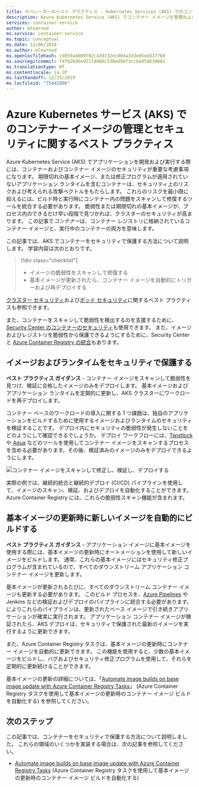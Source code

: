 ```yaml
---
title: オペレーターのベスト プラクティス - Kubernetes Services (AKS) でのコンテナー イメージの管理
description: Azure Kubernetes Service (AKS) でコンテナー イメージを管理およびセキュリティで保護する方法に関するクラスター オペレーターのベスト プラクティス
services: container-service
author: mlearned
ms.service: container-service
ms.topic: conceptual
ms.date: 12/06/2018
ms.author: mlearned
ms.openlocfilehash: cd859a4009782ca39732ec004a3d3e05edd377b0
ms.sourcegitcommit: f4f626d6e92174086c530ed9bf3ccbe058639081
ms.translationtype: HT
ms.contentlocale: ja-JP
ms.lasthandoff: 12/25/2019
ms.locfileid: "75442896"
---
```

# <a name="best-practices-for-container-image-management-and-security-in-azure-kubernetes-service-aks"></a>Azure Kubernetes サービス (AKS) でのコンテナー イメージの管理とセキュリティに関するベスト プラクティス

Azure Kubernetes Service (AKS) でアプリケーションを開発および実行する際には、コンテナーおよびコンテナー イメージのセキュリティが重要な考慮事項になります。 期限切れの基本イメージ、または修正プログラムが適用されていないアプリケーション ランタイムを含むコンテナーは、セキュリティ上のリスクおよび考えられる攻撃ベクトルをもたらします。 これらのリスクを最小限に抑えるには、ビルド時と実行時にコンテナー内の問題をスキャンして修復するツールを統合する必要があります。 脆弱性または期限切れの基本イメージが、プロセス内のできるだけ早い段階で見つかれば、クラスターのセキュリティが高まります。 この記事で*コンテナー*は、コンテナー レジストリに格納されているコンテナー イメージと、実行中のコンテナーの両方を意味します。

この記事では、AKS でコンテナーをセキュリティで保護する方法について説明します。 学習内容は次のとおりです。

> [!div class="checklist"]
> * イメージの脆弱性をスキャンして修復する
> * 基本イメージが更新されたら、コンテナー イメージを自動的にトリガーおよび再デプロイする

[クラスター セキュリティ][best-practices-cluster-security]および[ポッド セキュリティ][best-practices-pod-security]に関するベスト プラクティスも参照できます。

また、コンテナーをスキャンして脆弱性を検出するのを支援するために、[Security Center のコンテナーのセキュリティ][security-center-containers]も使用できます。  また、イメージおよびレジストリを脆弱性から保護できるようにするために、Security Center と [Azure Container Registry の統合][security-center-acr]もあります。

## <a name="secure-the-images-and-run-time"></a>イメージおよびランタイムをセキュリティで保護する

**ベスト プラクティス ガイダンス** - コンテナー イメージをスキャンして脆弱性を見つけ、検証に合格したイメージのみをデプロイします。 基本イメージおよびアプリケーション ランタイムを定期的に更新し、AKS クラスターにワークロードを再デプロイします。

コンテナー ベースのワークロードの導入に関する 1 つ課題は、独自のアプリケーションをビルドするために使用するイメージおよびランタイムのセキュリティを検証することです。 デプロイ内にセキュリティの脆弱性が発生しないことをどのようにして確認できるでしょうか。 デプロイ ワークフローには、[Twistlock][twistlock] や [Aqua][aqua] などのツールを使用してコンテナー イメージをスキャンするプロセスを含める必要があります。その後、検証済みのイメージのみをデプロイできるようにします。

![コンテナー イメージをスキャンして修正し、検証し、デプロイする](media/operator-best-practices-container-security/scan-container-images-simplified.png)

実際の例では、継続的統合と継続的デプロイ (CI/CD) パイプラインを使用して、イメージのスキャン、検証、およびデプロイを自動化することができます。 Azure Container Registry には、これらの脆弱性スキャン機能が含まれます。

## <a name="automatically-build-new-images-on-base-image-update"></a>基本イメージの更新時に新しいイメージを自動的にビルドする

**ベスト プラクティス ガイダンス** - アプリケーション イメージに基本イメージを使用する際には、基本イメージの更新時にオートメーションを使用して新しいイメージをビルドします。 通常、これらの基本イメージにはセキュリティ修正プログラムが含まれているので、すべてのダウンストリーム アプリケーション コンテナー イメージを更新します。

基本イメージが更新されるたびに、すべてのダウンストリーム コンテナー イメージも更新する必要があります。 このビルド プロセスを、[Azure Pipelines][azure-pipelines] や Jenkins などの検証およびデプロイのパイプラインに統合する必要があります。 によりこれらのパイプラインは、更新されたベース イメージで引き続きアプリケーションが確実に実行されます。 アプリケーション コンテナー イメージが検証されたら、AKS デプロイは、セキュリティで保護された最新のイメージを実行するように更新できます。

また、Azure Container Registry タスクは、基本イメージの更新時にコンテナー イメージを自動的に更新できます。 この機能を使用すると、少数の基本イメージをビルドし、バグおよびセキュリティ修正プログラムを使用して、それらを定期的に更新続けることができます。

基本イメージの更新の詳細については、「[Automate image builds on base image update with Azure Container Registry Tasks][acr-base-image-update]」 (Azure Container Registry タスクを使用して基本イメージの更新時のコンテナー イメージ ビルドを自動化する) を参照してください。

## <a name="next-steps"></a>次のステップ

この記事では、コンテナーをセキュリティで保護する方法について説明しました。 これらの領域のいくつかを実装する場合は、次の記事を参照してください。

* [Automate image builds on base image update with Azure Container Registry Tasks][acr-base-image-update] (Azure Container Registry タスクを使用して基本イメージの更新時のコンテナー イメージ ビルドを自動化する)

<!-- EXTERNAL LINKS -->
[azure-pipelines]: /azure/devops/pipelines/?view=vsts
[twistlock]: https://www.twistlock.com/
[aqua]: https://www.aquasec.com/

<!-- INTERNAL LINKS -->
[best-practices-cluster-security]: operator-best-practices-cluster-security.md
[best-practices-pod-security]: developer-best-practices-pod-security.md
[acr-base-image-update]: ../container-registry/container-registry-tutorial-base-image-update.md
[security-center-containers]: /azure/security-center/container-security
[security-center-acr]: /azure/security-center/azure-container-registry-integration